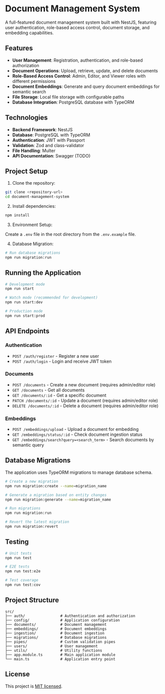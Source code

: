 # Document Management System

A full-featured document management system built with NestJS, featuring user authentication, role-based access control, document storage, and embedding capabilities.

## Features

- **User Management**: Registration, authentication, and role-based authorization
- **Document Operations**: Upload, retrieve, update, and delete documents
- **Role-Based Access Control**: Admin, Editor, and Viewer roles with different permissions
- **Document Embeddings**: Generate and query document embeddings for semantic search
- **File Storage**: Local file storage with configurable paths
- **Database Integration**: PostgreSQL database with TypeORM

## Technologies

- **Backend Framework**: NestJS
- **Database**: PostgreSQL with TypeORM
- **Authentication**: JWT with Passport
- **Validation**: Zod and class-validator
- **File Handling**: Multer
- **API Documentation**: Swagger (TODO)

## Project Setup

1. Clone the repository:

```bash
git clone <repository-url>
cd document-management-system
```

2. Install dependencies:

```bash
npm install
```

3. Environment Setup:

Create a `.env` file in the root directory from the `.env.example` file.

4. Database Migration:

```bash
# Run database migrations
npm run migration:run
```

## Running the Application

```bash
# Development mode
npm run start

# Watch mode (recommended for development)
npm run start:dev

# Production mode
npm run start:prod
```

## API Endpoints

### Authentication

- `POST /auth/register` - Register a new user
- `POST /auth/login` - Login and receive JWT token

### Documents

- `POST /documents` - Create a new document (requires admin/editor role)
- `GET /documents` - Get all documents
- `GET /documents/:id` - Get a specific document
- `PATCH /documents/:id` - Update a document (requires admin/editor role)
- `DELETE /documents/:id` - Delete a document (requires admin/editor role)

### Embeddings

- `POST /embeddings/upload` - Upload a document for embedding
- `GET /embeddings/status/:id` - Check document ingestion status
- `GET /embeddings/search?query=<search_term>` - Search documents by semantic query

## Database Migrations

The application uses TypeORM migrations to manage database schema.

```bash
# Create a new migration
npm run migration:create --name=migration_name

# Generate a migration based on entity changes
npm run migration:generate --name=migration_name

# Run migrations
npm run migration:run

# Revert the latest migration
npm run migration:revert
```

## Testing

```bash
# Unit tests
npm run test

# E2E tests
npm run test:e2e

# Test coverage
npm run test:cov
```

## Project Structure

```directory
src/
├── auth/                # Authentication and authorization
├── config/              # Application configuration
├── documents/           # Document management
├── embeddings/          # Document embeddings
├── ingestion/           # Document ingestion
├── migrations/          # Database migrations
├── pipes/               # Custom validation pipes
├── users/               # User management
├── utils/               # Utility functions
├── app.module.ts        # Main application module
└── main.ts              # Application entry point
```

## License

This project is [MIT licensed](LICENSE).
